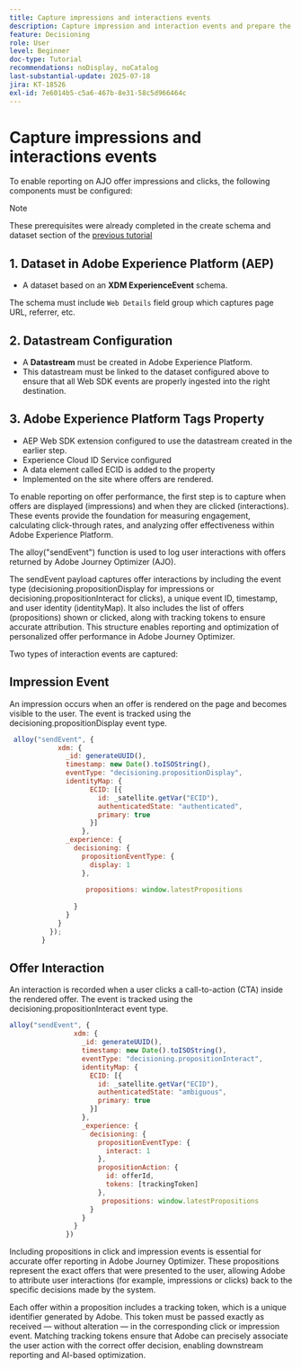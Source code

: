 ```yaml
---
title: Capture impressions and interactions events
description: Capture impression and interaction events and prepare the data for reporting within Journey Optimizer.
feature: Decisioning
role: User
level: Beginner
doc-type: Tutorial
recommendations: noDisplay, noCatalog
last-substantial-update: 2025-07-18
jira: KT-18526
exl-id: 7e6014b5-c5a6-467b-8e31-58c5d966464c
---
```

# Capture impressions and interactions events

To enable reporting on AJO offer impressions and clicks, the following components must be configured:
>[!NOTE]
>
> These prerequisites were already completed in the create schema and dataset section of the [previous tutorial](https://experienceleague.adobe.com/en/docs/journey-optimizer-learn/personalizing-offers-with-real-time-weather-data/create-schema-and-dataset)

## 1. Dataset in Adobe Experience Platform (AEP)

- A dataset based on an **XDM ExperienceEvent** schema.

The schema must include `Web Details` field group which captures page URL, referrer, etc.
 
## 2. Datastream Configuration

- A **Datastream** must be created in Adobe Experience Platform.
- This datastream must be linked to the dataset configured above to ensure that all Web SDK events are properly ingested into the right destination.

## 3. Adobe Experience Platform Tags Property

- AEP Web SDK extension configured to use the datastream created in the earlier step.
- Experience Cloud ID Service configured
- A data element called ECID is added to the property
- Implemented on the site where offers are rendered.


To enable reporting on offer performance, the first step is to capture when offers are displayed (impressions) and when they are clicked (interactions). These events provide the foundation for measuring engagement, calculating click-through rates, and analyzing offer effectiveness within Adobe Experience Platform.

The alloy("sendEvent") function is used to log user interactions with offers returned by Adobe Journey Optimizer (AJO).

The sendEvent payload captures offer interactions by including the event type (decisioning.propositionDisplay for impressions or decisioning.propositionInteract for clicks), a unique event ID, timestamp, and user identity (identityMap). It also includes the list of offers (propositions) shown or clicked, along with tracking tokens to ensure accurate attribution. This structure enables reporting and optimization of personalized offer performance in Adobe Journey Optimizer.

Two types of interaction events are captured:

## Impression Event

An impression occurs when an offer is rendered on the page and becomes visible to the user. The event is tracked using the decisioning.propositionDisplay event type.


```javascript
 alloy("sendEvent", {
            xdm: {
              _id: generateUUID(),
              timestamp: new Date().toISOString(),
              eventType: "decisioning.propositionDisplay",
              identityMap: {
                    ECID: [{
                      id: _satellite.getVar("ECID"),
                      authenticatedState: "authenticated",
                      primary: true
                    }]
                  },
              _experience: {
                decisioning: {
                  propositionEventType: {
                    display: 1
                  },
                  
                   propositions: window.latestPropositions
                  
                }
              }
            }
          });
        }
```

## Offer Interaction

An interaction is recorded when a user clicks a call-to-action (CTA) inside the rendered offer. The event is tracked using the decisioning.propositionInteract event type.

```javascript
alloy("sendEvent", {
                xdm: {
                  _id: generateUUID(),
                  timestamp: new Date().toISOString(),
                  eventType: "decisioning.propositionInteract",
                  identityMap: {
                    ECID: [{
                      id: _satellite.getVar("ECID"),
                      authenticatedState: "ambiguous",
                      primary: true
                    }]
                  },
                  _experience: {
                    decisioning: {
                      propositionEventType: {
                        interact: 1
                      },
                      propositionAction: {
                        id: offerId,
                        tokens: [trackingToken]
                      },
                       propositions: window.latestPropositions
                    }
                  }
                }
              })
```

Including propositions in click and impression events is essential for accurate offer reporting in Adobe Journey Optimizer. These propositions represent the exact offers that were presented to the user, allowing Adobe to attribute user interactions (for example, impressions or clicks) back to the specific decisions made by the system.

Each offer within a proposition includes a tracking token, which is a unique identifier generated by Adobe. This token must be passed exactly as received — without alteration — in the corresponding click or impression event. Matching tracking tokens ensure that Adobe can precisely associate the user action with the correct offer decision, enabling downstream reporting and AI-based optimization.
